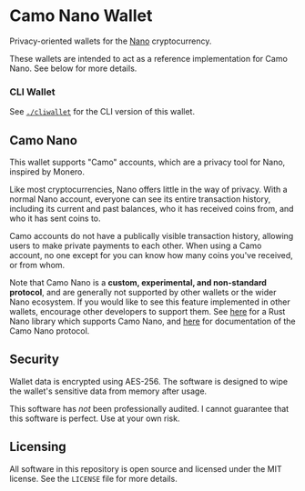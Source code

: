 # Camo Nano Wallet

Privacy-oriented wallets for the [Nano](https://nano.org/) cryptocurrency.

These wallets are intended to act as a reference implementation for Camo Nano. See below for more details.

### CLI Wallet

See [`./cliwallet`](./cliwallet/) for the CLI version of this wallet.

## Camo Nano

This wallet supports "Camo" accounts, which are a privacy tool for Nano, inspired by Monero.

Like most cryptocurrencies, Nano offers little in the way of privacy. With a normal Nano account, everyone can see its entire transaction history, including its current and past balances, who it has received coins from, and who it has sent coins to.

Camo accounts do not have a publically visible transaction history, allowing users to make private payments to each other. When using a Camo account, no one except for you can know how many coins you've received, or from whom.

Note that Camo Nano is a **custom, experimental, and non-standard protocol**, and are generally not supported by other wallets or the wider Nano ecosystem. If you would like to see this feature implemented in other wallets, encourage other developers to support them. See [here](https://crates.io/crates/nanopyrs) for a Rust Nano library which supports Camo Nano, and [here](https://github.com/CamoNano/nanopyrs/blob/main/CAMO-PROTOCOL.md) for documentation of the Camo Nano protocol.

## Security

Wallet data is encrypted using AES-256. The software is designed to wipe the wallet's sensitive data from memory after usage.

This software has *not* been professionally audited. I cannot guarantee that this software is perfect. Use at your own risk.

## Licensing

All software in this repository is open source and licensed under the MIT license. See the `LICENSE` file for more details.